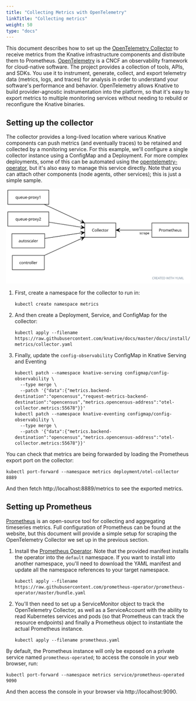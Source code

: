 ```yaml
---
title: "Collecting Metrics with OpenTelemetry"
linkTitle: "Collecting metrics"
weight: 50
type: "docs"
---
```


This document describes how to set up the
[OpenTelemetry Collector](https://opentelemetry.io/docs/collector/) to receive
metrics from the Knative infrastructure components and distribute them to
Prometheus. [OpenTelemetry](https://opentelemetry.io/) is a CNCF an
observability framework for cloud-native software. The project provides a
collection of tools, APIs, and SDKs. You use it to instrument, generate,
collect, and export telemetry data (metrics, logs, and traces) for analysis in
order to understand your software's performance and behavior. OpenTelemetry
allows Knative to build provider-agnostic instrumentation into the platform, so
that it's easy to export metrics to multiple monitoring services without
needing to rebuild or reconfigure the Knative binaries.

## Setting up the collector

The collector provides a long-lived location where various Knative components
can push metrics (and eventually traces) to be retained and collected by a
monitoring service. For this example, we'll configure a single collector
instance using a ConfigMap and a Deployment. For more complex deployments, some
of this can be automated using the
[opentelemetry-operator](https://github.com/open-telemetry/opentelemetry-operator),
but it's also easy to manage this service directly. Note that you can attach
other components (node agents, other services); this is just a simple sample.

![Diagram of components reporting to collector, which is scraped by Prometheus](./system-diagram.svg)

<!-- yuml.me UML rendering of:
[queue-proxy1]->[Collector]
[queue-proxy2]->[Collector]
[autoscaler]->[Collector]
[controller]->[Collector]
[Collector]<-scrape[Prometheus]
-->

1. First, create a namespace for the collector to run in:

   ```shell
   kubectl create namespace metrics
   ```

1. And then create a Deployment, Service, and ConfigMap for the collector:

   ```shell
   kubectl apply --filename https://raw.githubusercontent.com/knative/docs/master/docs/install/collecting-metrics/collector.yaml
   ```

1. Finally, update the `config-observability` ConfigMap in Knative Serving and
   Eventing
   ```shell
   kubectl patch --namespace knative-serving configmap/config-observability \
     --type merge \
     --patch '{"data":{"metrics.backend-destination":"opencensus","request-metrics-backend-destination":"opencensus","metrics.opencensus-address":"otel-collector.metrics:55678"}}'
   kubectl patch --namespace knative-eventing configmap/config-observability \
     --type merge \
     --patch '{"data":{"metrics.backend-destination":"opencensus","metrics.opencensus-address":"otel-collector.metrics:55678"}}'
   ```

You can check that metrics are being forwarded by loading the Prometheus export
port on the collector:

```shell
kubectl port-forward --namespace metrics deployment/otel-collector 8889
```

And then fetch http://localhost:8889/metrics to see the exported metrics.

## Setting up Prometheus

[Prometheus](https://prometheus.io/) is an open-source tool for collecting and
aggregating timeseries metrics. Full configuration of Prometheus can be found at
the website, but this document will provide a simple setup for scraping the
OpenTelemetry Collector we set up in the previous section.

1. Install the
   [Prometheus Operator](https://github.com/prometheus-operator/prometheus-operator).
   Note that the provided manifest installs the operator into the `default`
   namespace. If you want to install into another namespace, you'll need to
   download the YAML manifest and update all the namespace references to your
   target namespace.

   ```shell
   kubectl apply --filename https://raw.githubusercontent.com/prometheus-operator/prometheus-operator/master/bundle.yaml
   ```

1. You'll then need to set up a ServiceMonitor object to track the OpenTelemetry
   Collector, as well as a ServiceAccount with the ability to read Kubernetes
   services and pods (so that Prometheus can track the resource endpoints) and
   finally a Prometheus object to instantiate the actual Prometheus instance.

   ```shell
   kubectl apply --filename prometheus.yaml
   ```

By default, the Prometheus instance will only be exposed on a private service
named `prometheus-operated`; to access the console in your web browser, run:

```shell
kubectl port-forward --namespace metrics service/prometheus-operated 9090
```

And then access the console in your browser via http://localhost:9090.
